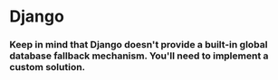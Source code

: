 # Django

### Keep in mind that Django doesn't provide a built-in global database fallback mechanism. You'll need to implement a custom solution.
